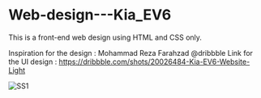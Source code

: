 # Web-design---Kia_EV6

This is a front-end web design using HTML and CSS only.

Inspiration for the design : Mohammad Reza Farahzad @dribbble
Link for the UI design : https://dribbble.com/shots/20026484-Kia-EV6-Website-Light

![SS1](https://user-images.githubusercontent.com/103030494/223036911-945bf30f-d1bf-4856-a43e-84842b26ab6f.png)
